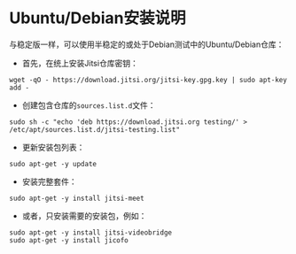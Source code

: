 # Ubuntu/Debian安装说明

与稳定版一样，可以使用半稳定的或处于Debian测试中的Ubuntu/Debian仓库：

+ 首先，在统上安装Jitsi仓库密钥：

```
wget -qO - https://download.jitsi.org/jitsi-key.gpg.key | sudo apt-key add -
```

+ 创建包含仓库的`sources.list.d`文件：

```
sudo sh -c "echo 'deb https://download.jitsi.org testing/' > /etc/apt/sources.list.d/jitsi-testing.list"
```

+ 更新安装包列表：

```
sudo apt-get -y update
```

+ 安装完整套件：

```
sudo apt-get -y install jitsi-meet
```

+ 或者，只安装需要的安装包，例如：

```
sudo apt-get -y install jitsi-videobridge
sudo apt-get -y install jicofo
```

